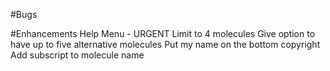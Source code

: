 #Bugs

#Enhancements
Help Menu - URGENT
Limit to 4 molecules
Give option to have up to five alternative molecules
Put my name on the bottom copyright
Add subscript to molecule name
